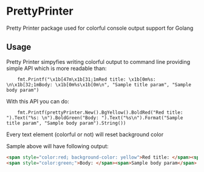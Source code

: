 # PrettyPrinter
Pretty Printer package used for colorful console output support for Golang

## Usage

Pretty Printer simpyfies writing colorful output to command line providing simple API which is more readable than:
```
	fmt.Printf("\x1b[47m\x1b[31;1mRed title: \x1b[0m%s: \n\x1b[32;1mBody: \x1b[0m%s\x1b[0m\n", "Sample title param", "Sample body param")
```

With this API you can do:
```
	fmt.Printf(prettyPrinter.New().BgYellow().BoldRed("Red title: ").Text("%s: \n").BoldGreen("Body: ").Text("%s\n").Format("Sample title param", "Sample body param").String())
```

Every text element (colorful or not) will reset background color

Sample above will have following output:

```HTML
<span style="color:red; background-color: yellow">Red title: </span><span>Sample title param</span>
<span style="color:green;">Body: </span><span>Sample body param</span>
```